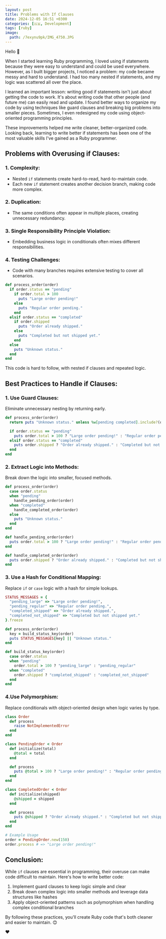 ```yaml
---
layout: post
title: Problems with If Clauses
date: 2024-12-05 16:51 +0300
categories: [🇬🇧, Development]
tags: [ruby]
image:
  path: /7exynu9pk/IMG_4750.JPG
---
```

Hello 👋

When I started learning Ruby programming, I loved using if statements because they were easy to understand and could be used everywhere. However, as I built bigger projects, I noticed a problem: my code became messy and hard to understand. I had too many nested if statements, and my logic was scattered all over the place.

I learned an important lesson: writing good if statements isn't just about getting the code to work. It's about writing code that other people (and future me) can easily read and update. I found better ways to organize my code by using techniques like guard clauses and breaking big problems into smaller pieces. Sometimes, I even redesigned my code using object-oriented programming principles.

These improvements helped me write cleaner, better-organized code. Looking back, learning to write better if statements has been one of the most valuable skills I've gained as a Ruby programmer.

## Problems with Overusing if Clauses:
### 1. Complexity:
- Nested `if` statements create hard-to-read, hard-to-maintain code.
- Each new `if` statement creates another decision branch, making code more complex.

### 2. Duplication:
- The same conditions often appear in multiple places, creating unnecessary redundancy.

### 3. Single Responsibility Principle Violation:
- Embedding business logic in conditionals often mixes different responsibilities.

### 4. Testing Challenges:
- Code with many branches requires extensive testing to cover all scenarios.

```ruby
def process_order(order)
  if order.status == "pending"
    if order.total > 100
      puts "Large order pending!"
    else
      puts "Regular order pending."
    end
  elsif order.status == "completed"
    if order.shipped
      puts "Order already shipped."
    else
      puts "Completed but not shipped yet."
    end
  else
    puts "Unknown status."
  end
end
```
This code is hard to follow, with nested if clauses and repeated logic.

## Best Practices to Handle if Clauses:

### 1. Use Guard Clauses:
Eliminate unnecessary nesting by returning early.

```ruby
def process_order(order)
  return puts "Unknown status." unless %w[pending completed].include?(order.status)

  if order.status == "pending"
    puts order.total > 100 ? "Large order pending!" : "Regular order pending."
  elsif order.status == "completed"
    puts order.shipped ? "Order already shipped." : "Completed but not shipped yet."
  end
end
```

### 2. Extract Logic into Methods:
Break down the logic into smaller, focused methods.

```ruby
def process_order(order)
  case order.status
  when "pending"
    handle_pending_order(order)
  when "completed"
    handle_completed_order(order)
  else
    puts "Unknown status."
  end
end

def handle_pending_order(order)
  puts order.total > 100 ? "Large order pending!" : "Regular order pending."
end

def handle_completed_order(order)
  puts order.shipped ? "Order already shipped." : "Completed but not shipped yet."
end
```

### 3. Use a Hash for Conditional Mapping:
Replace `if` or `case` logic with a hash for simple lookups.

```ruby
STATUS_MESSAGES = {
  "pending_large" => "Large order pending!",
  "pending_regular" => "Regular order pending.",
  "completed_shipped" => "Order already shipped.",
  "completed_not_shipped" => "Completed but not shipped yet."
}.freeze

def process_order(order)
  key = build_status_key(order)
  puts STATUS_MESSAGES[key] || "Unknown status."
end

def build_status_key(order)
  case order.status
  when "pending"
    order.total > 100 ? "pending_large" : "pending_regular"
  when "completed"
    order.shipped ? "completed_shipped" : "completed_not_shipped"
  end
end
```

### 4.Use Polymorphism:
Replace conditionals with object-oriented design when logic varies by type.

```ruby
class Order
  def process
    raise NotImplementedError
  end
end

class PendingOrder < Order
  def initialize(total)
    @total = total
  end

  def process
    puts @total > 100 ? "Large order pending!" : "Regular order pending."
  end
end

class CompletedOrder < Order
  def initialize(shipped)
    @shipped = shipped
  end

  def process
    puts @shipped ? "Order already shipped." : "Completed but not shipped yet."
  end
end

# Example Usage
order = PendingOrder.new(150)
order.process # => "Large order pending!"
```

## Conclusion:
While `if` clauses are essential in programming, their overuse can make code difficult to maintain. Here's how to write better code:

1. Implement guard clauses to keep logic simple and clear
2. Break down complex logic into smaller methods and leverage data structures like hashes
3. Apply object-oriented patterns such as polymorphism when handling complex conditional branches

By following these practices, you'll create Ruby code that's both cleaner and easier to maintain. 😊

❤️

